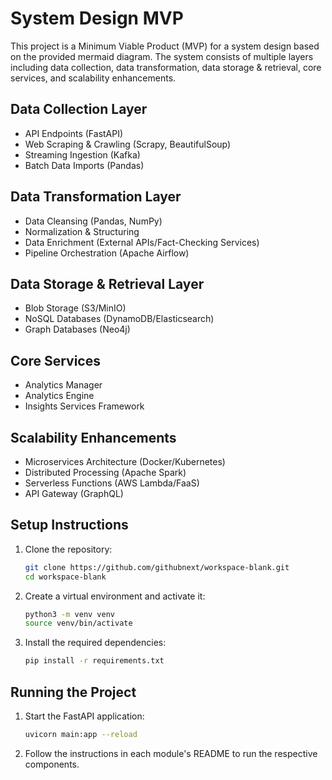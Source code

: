 # System Design MVP

This project is a Minimum Viable Product (MVP) for a system design based on the provided mermaid diagram. The system consists of multiple layers including data collection, data transformation, data storage & retrieval, core services, and scalability enhancements.

## Data Collection Layer
- API Endpoints (FastAPI)
- Web Scraping & Crawling (Scrapy, BeautifulSoup)
- Streaming Ingestion (Kafka)
- Batch Data Imports (Pandas)

## Data Transformation Layer
- Data Cleansing (Pandas, NumPy)
- Normalization & Structuring
- Data Enrichment (External APIs/Fact-Checking Services)
- Pipeline Orchestration (Apache Airflow)

## Data Storage & Retrieval Layer
- Blob Storage (S3/MinIO)
- NoSQL Databases (DynamoDB/Elasticsearch)
- Graph Databases (Neo4j)

## Core Services
- Analytics Manager
- Analytics Engine
- Insights Services Framework

## Scalability Enhancements
- Microservices Architecture (Docker/Kubernetes)
- Distributed Processing (Apache Spark)
- Serverless Functions (AWS Lambda/FaaS)
- API Gateway (GraphQL)

## Setup Instructions

1. Clone the repository:
   ```sh
   git clone https://github.com/githubnext/workspace-blank.git
   cd workspace-blank
   ```

2. Create a virtual environment and activate it:
   ```sh
   python3 -m venv venv
   source venv/bin/activate
   ```

3. Install the required dependencies:
   ```sh
   pip install -r requirements.txt
   ```

## Running the Project

1. Start the FastAPI application:
   ```sh
   uvicorn main:app --reload
   ```

2. Follow the instructions in each module's README to run the respective components.

